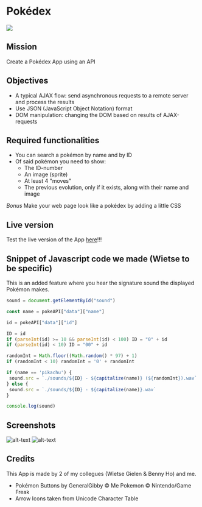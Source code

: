 # Pokédex

<img src="https://img.rankedboost.com/wp-content/uploads/2016/07/Pokemon-Go-Pok%C3%A9dex-300x229.png" align="center" />

## Mission

Create a Pokédex App using an API

## Objectives

- A typical AJAX flow: send asynchronous requests to a remote server and process the results
- Use JSON (JavaScript Object Notation) format
- DOM manipulation: changing the DOM based on results of AJAX-requests

## Required functionalities

* You can search a pokémon by name and by ID
* Of said pokémon you need to show:
    * The ID-number
    * An image (sprite)
    * At least 4 "moves"
    * The previous evolution, only if it exists, along with their name and image

_Bonus_ Make your web page look like a pokédex by adding a little CSS

## Live version

Test the live version of the App [here](https://nicplackle.github.io/Pokemon-Game/ "Published Pokédex Game")!!!

## Snippet of Javascript code we made (Wietse to be specific)

This is an added feature where you hear the signature sound the displayed Pokémon makes.

```javascript
sound = document.getElementById("sound")

const name = pokeAPI["data"]["name"]

id = pokeAPI["data"]["id"]

ID = id
if (parseInt(id) >= 10 && parseInt(id) < 100) ID = "0" + id
if (parseInt(id) < 10) ID = "00" + id

randomInt = Math.floor((Math.random() * 97) + 1)
if (randomInt < 10) randomInt = '0' + randomInt

if (name == 'pikachu') {
 sound.src = `./sounds/${ID} - ${capitalize(name)} (${randomInt}).wav`
} else {
 sound.src = `./sounds/${ID} - ${capitalize(name)}.wav`
}

console.log(sound)
```
## Screenshots
![alt-text](https://i.ibb.co/Jcf375w/Knipsel.jpg)
![alt-text](https://i.ibb.co/mtBJNWP/Knipsel.jpg)

## Credits

This App is made by 2 of my collegues (Wietse Gielen & Benny Ho) and me.

- Pokémon Buttons by GeneralGibby © Me
  Pokemon © Nintendo/Game Freak
- Arrow Icons taken from Unicode Character Table
